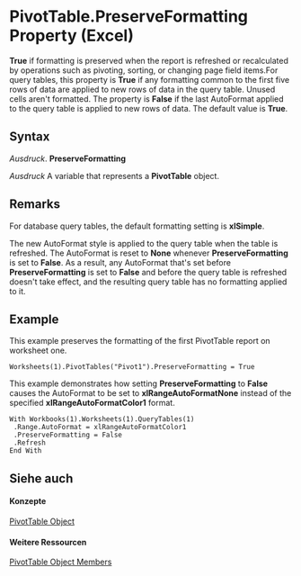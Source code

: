 
# PivotTable.PreserveFormatting Property (Excel)

 **True** if formatting is preserved when the report is refreshed or recalculated by operations such as pivoting, sorting, or changing page field items.For query tables, this property is **True** if any formatting common to the first five rows of data are applied to new rows of data in the query table. Unused cells aren't formatted. The property is **False** if the last AutoFormat applied to the query table is applied to new rows of data. The default value is **True**.


## Syntax

 _Ausdruck_. **PreserveFormatting**

 _Ausdruck_ A variable that represents a **PivotTable** object.


## Remarks

For database query tables, the default formatting setting is  **xlSimple**.

The new AutoFormat style is applied to the query table when the table is refreshed. The AutoFormat is reset to  **None** whenever **PreserveFormatting** is set to **False**. As a result, any AutoFormat that's set before **PreserveFormatting** is set to **False** and before the query table is refreshed doesn't take effect, and the resulting query table has no formatting applied to it.


## Example

This example preserves the formatting of the first PivotTable report on worksheet one.


```
Worksheets(1).PivotTables("Pivot1").PreserveFormatting = True
```

This example demonstrates how setting  **PreserveFormatting** to **False** causes the AutoFormat to be set to **xlRangeAutoFormatNone** instead of the specified **xlRangeAutoFormatColor1** format.




```
With Workbooks(1).Worksheets(1).QueryTables(1) 
 .Range.AutoFormat = xlRangeAutoFormatColor1 
 .PreserveFormatting = False 
 .Refresh 
End With
```


## Siehe auch


#### Konzepte


[PivotTable Object](a9c1d4a0-78a9-f9a6-6daf-91cb63e45842.md)
#### Weitere Ressourcen


[PivotTable Object Members](http://msdn.microsoft.com/library/8e8d1692-cf32-63c6-a1f6-54ddcc2a4964%28Office.15%29.aspx)